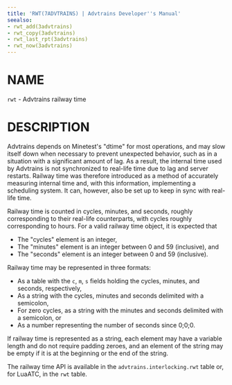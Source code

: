 ```yaml
---
title: 'RWT(7ADVTRAINS) | Advtrains Developer''s Manual'
seealso:
- rwt_add(3advtrains)
- rwt_copy(3advtrains)
- rwt_last_rpt(3advtrains)
- rwt_now(3advtrains)
---
```


# NAME
`rwt` - Advtrains railway time

# DESCRIPTION
Advtrains depends on Minetest's "dtime" for most operations, and may slow itself down when necessary to prevent unexpected behavior, such as in a situation with a significant amount of lag. As a result, the internal time used by Advtrains is not synchronized to real-life time due to lag and server restarts. Railway time was therefore introduced as a method of accurately measuring internal time and, with this information, implementing a scheduling system. It can, however, also be set up to keep in sync with real-life time.

Railway time is counted in cycles, minutes, and seconds, roughly corresponding to their real-life counterparts, with cycles roughly corresponding to hours. For a valid railway time object, it is expected that

* The "cycles" element is an integer,
* The "minutes" element is an integer between 0 and 59 (inclusive), and
* The "seconds" element is an integer between 0 and 59 (inclusive).

Railway time may be represented in three formats:

* As a table with the `c`, `m`, `s` fields holding the cycles, minutes, and seconds, respectively,
* As a string with the cycles, minutes and seconds delimited with a semicolon,
* For zero cycles, as a string with the minutes and seconds delimited with a semicolon, or
* As a number representing the number of seconds since 0;0;0.

If railway time is represented as a string, each element may have a variable length and do not require padding zeroes, and an element of the string may be empty if it is at the beginning or the end of the string.

The railway time API is available in the `advtrains.interlocking.rwt` table or, for LuaATC, in the `rwt` table.
